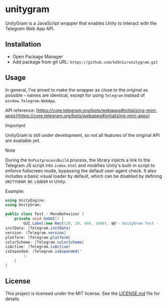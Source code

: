 # unitygram

UnityGram is a JavaScript wrapper that enables Unity to interact with the Telegram Web App API.

## Installation

-   Open Package Manager
-   Add package from git URL:
    `https://github.com/kd3n1z/unitygram.git`

## Usage

In general, I’ve aimed to make the wrapper as close to the original as possible - names are identical, except for using `Telegram` instead of `window.Telegram.WebApp`.

API reference:
[https://core.telegram.org/bots/webapps#initializing-mini-apps](https://core.telegram.org/bots/webapps#initializing-mini-apps)

> [!IMPORTANT]
> UnityGram is still under development, so not all features of the original API are available yet.

> [!NOTE]
> During the `OnPostprocessBuild` process, the library injects a link to the Telegram JS script into `index.html` and modifies Unity's built-in script to enforce fullscreen mode, bypassing the default user-agent check. It also includes a basic visual loader by default, which can be disabled by defining `UNITYGRAM_NO_LOADER` in Unity.

Example:

```csharp
using UnityEngine;
using UnityGram;

public class Test : MonoBehaviour {
    private void OnGUI() {
        GUI.Label(new Rect(20, 20, 400, 1000), $@"- UnityGram Test -
initData: {Telegram.initData}
version: {Telegram.version}
platform: {Telegram.platform}
colorScheme: {Telegram.colorScheme}
isActive: {Telegram.isActive}
isExpanded: {Telegram.isExpanded}"
        );
    }
}
```

## License

This project is licensed under the MIT license. See the [LICENSE.md](LICENSE.md) file for details.
